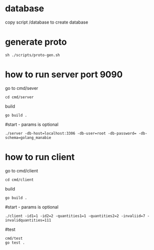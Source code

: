 # database
copy script /database to create database

# generate proto
```
sh ./scripts/proto-gen.sh
```


# how to run server port 9090
go to cmd/sever
```
cd cmd/server
```

build 
```
go build .
```

#start - params is optional
```
./server -db-host=localhost:3306 -db-user=root -db-password= -db-schema=golang_manabie
```


# how to run client
go to cmd/client
```
cd cmd/client
```

build 
```
go build .
```

#start - params is optional
```
./client -id1=1 -id2=2 -quantities1=1 -quantities2=2 -invaliid=7 -invalidquantities=111
```


#test
```
cmd/test
go test .
```